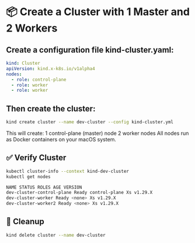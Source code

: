 # 📦 Create a Cluster with 1 Master and 2 Workers

## Create a configuration file kind-cluster.yaml:

```yaml
kind: Cluster
apiVersion: kind.x-k8s.io/v1alpha4
nodes:
  - role: control-plane
  - role: worker
  - role: worker
```

## Then create the cluster:

```bash
kind create cluster --name dev-cluster --config kind-cluster.yml
```

This will create:
1 control-plane (master) node
2 worker nodes
All nodes run as Docker containers on your macOS system.

## ✅ Verify Cluster

```bash
kubectl cluster-info --context kind-dev-cluster
kubectl get nodes
```

```bash
NAME STATUS ROLES AGE VERSION
dev-cluster-control-plane Ready control-plane Xs v1.29.X
dev-cluster-worker Ready <none> Xs v1.29.X
dev-cluster-worker2 Ready <none> Xs v1.29.X
```

## 🔄 Cleanup

```bash
kind delete cluster --name dev-cluster
```
